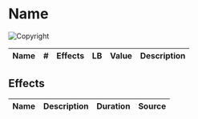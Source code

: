 # Name

![Copyright]()

| Name | # | Effects | LB | Value | Description |
| :--: | :-: | :-----: | :-: | :---: | ----------- |

## Effects

| Name | Description | Duration | Source |
| :--- | :--: | :------: | :----: |
